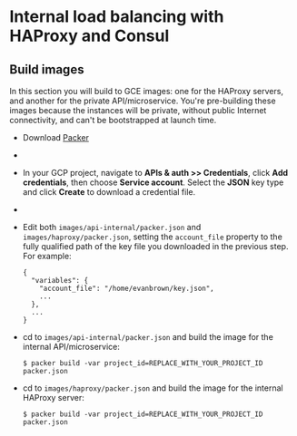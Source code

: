 # Internal load balancing with HAProxy and Consul

## Build images
In this section you will build to GCE images: one for the HAProxy servers, and another for the private API/microservice. You're pre-building these images because the instances will be private, without public Internet connectivity, and can't be bootstrapped at launch time.

* Download [Packer](https://packer.io/)
*
* In your GCP project, navigate to **APIs & auth >> Credentials**, click **Add credentials**, then choose **Service account**. Select the **JSON** key type and click **Create** to download a credential file.
*
* Edit both `images/api-internal/packer.json` and `images/haproxy/packer.json`, setting the `account_file` property to the fully qualified path of the key file you downloaded in the previous step. For example:

  ```
  {
    "variables": {
      "account_file": "/home/evanbrown/key.json",
      ...
    },
    ...
  }
  ```

* cd to `images/api-internal/packer.json` and build the image for the internal API/microservice:

  ```
  $ packer build -var project_id=REPLACE_WITH_YOUR_PROJECT_ID packer.json
  ```

* cd to `images/haproxy/packer.json` and build the image for the internal HAProxy server:

  ```
  $ packer build -var project_id=REPLACE_WITH_YOUR_PROJECT_ID packer.json
  ```
